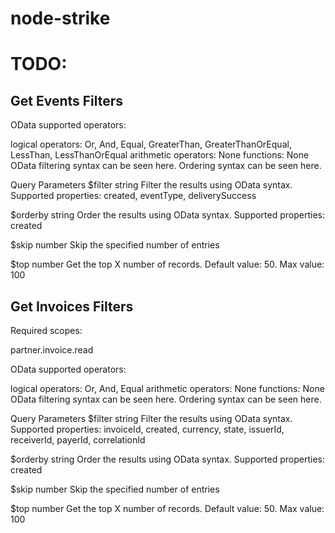 # node-strike

# TODO:
## Get Events Filters
OData supported operators:

logical operators: Or, And, Equal, GreaterThan, GreaterThanOrEqual, LessThan, LessThanOrEqual
arithmetic operators: None
functions: None
OData filtering syntax can be seen here. Ordering syntax can be seen here.

Query Parameters
$filter string
Filter the results using OData syntax. Supported properties: created, eventType, deliverySuccess

$orderby string
Order the results using OData syntax. Supported properties: created

$skip number
Skip the specified number of entries

$top number
Get the top X number of records. Default value: 50. Max value: 100

## Get Invoices Filters 
Required scopes:

partner.invoice.read

OData supported operators:

logical operators: Or, And, Equal
arithmetic operators: None
functions: None
OData filtering syntax can be seen here. Ordering syntax can be seen here.

Query Parameters
$filter string
Filter the results using OData syntax. Supported properties: invoiceId, created, currency, state, issuerId, receiverId, payerId, correlationId

$orderby string
Order the results using OData syntax. Supported properties: created

$skip number
Skip the specified number of entries

$top number
Get the top X number of records. Default value: 50. Max value: 100